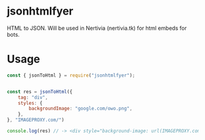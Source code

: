 # jsonhtmlfyer
HTML to JSON. Will be used in Nertivia (nertivia.tk) for html embeds for bots.

# Usage
```js
const { jsonToHtml } = require("jsonhtmlfyer");


const res = jsonToHtml({
    tag: "div",
    styles: {
        backgroundImage: "google.com/owo.png",
    },
}, "IMAGEPROXY.com/")

console.log(res) // -> <div style="background-image: url(IMAGEPROXY.com/google.com/owo.png);"></div>
```